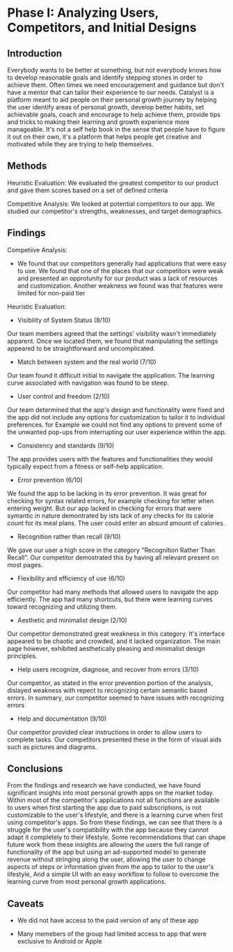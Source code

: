 # Phase I: Analyzing Users, Competitors, and Initial Designs

## Introduction

Everybody wants to be better at something, but not everybody knows how to develop reasonable goals and identify stepping stones in order to achieve them. Often times we need encouragement and guidance but don't have a mentor that can tailor their experience to our needs. Catalyst is a platform meant to aid people on their personal growth journey by helping the user identify areas of personal growth, develop better habits, set achievable goals, coach and encourage to help achieve them, provide tips and tricks to making their learning and growth experience more manageable. It's not a self help book in the sense that people have to figure it out on their own, it's a platform that helps people get creative and motivated while they are trying to help themselves.

## Methods

Heuristic Evaluation: We evaluated the greatest competitor to our product and gave them scores based on a set of defined criteria

Competitive Analysis: We looked at potential competitors to our app. We studied our competitor's strengths, weaknesses, and target demographics.

## Findings

Competiive Analysis:

+ We found that our competitors generally had applications that were easy to use. We found that one of the places that our competitors were weak and presented an opprotunity for our product was a lack of resources and customization. Another weakness we found was that features were limited for non-paid tier

Heuristic Evaluation:

+ Visibility of System Status (8/10)

Our team members agreed that the settings' visibility wasn't immediately apparent.
Once we located them, we found that manipulating the settings appeared to be straightforward and uncomplicated.

+ Match between system and the real world (7/10)

Our team found it difficult initial to navigate the application. The learning curve associated with navigation was found to be steep.

+ User control and freedom (2/10)

Our team determined that the app's design and functionality were fixed and the app did not include any options for customization to tailor it to individual preferences. for Example we could not find any options to prevent some of the unwanted pop-ups from interrupting our
user experience within the app.

+ Consistency and standards (9/10)

The app provides users with the features and functionalities they
would typically expect from a fitness or self-help application.

+ Error prevention (6/10)

We found the app to be lacking in its error prevention. It was great for checking for syntax related errors, for example checking for letter when entering weight. But our app lacked in checking for errors that were symantic in nature demontrated by ists lack of any checks for its calorie count for its meal plans. The user could enter an absurd amount of calories.

+ Recognition rather than recall (9/10)

We gave our user a high score in the category "Recognition Rather Than Recall". Our competitor demostrated this by having all relevant present on most pages.

+ Flexibility and efficiency of use (6/10)

Our competitor had many methods that allowed users to navigate the app efficiently. The app had many shortcuts, but there were learning curves toward recognizing and utilizing them.

+ Aesthetic and minimalist design (2/10)

Our competitor demonstrated great weakness in this category. It's interface appeared to be  chaotic and crowded, and it lacked organization. The main page however, exhibited aesthetically pleasing and minimalist design principles.

+ Help users recognize, diagnose, and recover from errors (3/10)

Our competitor, as stated in the error prevention portion of the analysis, dislayed weakness with repect to recognizing certain semantic based errors. In summary, our competitor seemed to have issues with recognizing errors

+ Help and documentation (9/10)

Our competitor provided clear instructions in order to allow users to complete tasks. Our competitors presented these in the form of visual aids such as pictures and diagrams.

## Conclusions

From the findings and research we have conducted, we have found significant insights into most personal growth apps on the market today. Within most of the competitor's applications not all functions are available to users when first starting the app due to paid subscriptions, is not customizable to the user's lifestyle, and there is a learning curve when first using competitor's apps. So from these findings, we can see that there is a struggle for the user's compatibility with the app because they cannot adapt it completely to their lifestyle. Some recommendations that can shape future work from these insights are allowing the users the full range of functionality of the app but using an ad-supported model to generate revenue without stringing along the user, allowing the user to change aspects of steps or information given from the app to tailor to the user's lifestyle, And a simple UI with an easy workflow to follow to overcome the learning curve from most personal growth applications. 

## Caveats

+ We did not have access to the paid version of any of these app

+ Many memebers of the group had limited access to app that were exclusive to Android or Apple
